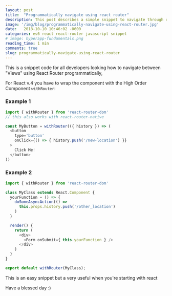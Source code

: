 ```yaml
---
layout: post
title:  "Programmatically navigate using react router"
description: This post describes a simple snippet to navigate through routes with React Router   
image: '/img/blog/programmatically-navigate-using-react-router.jpg'
date:   2018-10-10 10:46:02 -0600
categories: es6 react react-router javascript snippet 
# image: hyperapp-fundamentals.png
reading_time: 1 min
comments: true
slug: programmatically-navigate-using-react-router
---
```

This is a snippet code for all developers looking how to navigate between "Views" using React Router programmatically, 

For React v.4 you have to wrap the component with the High Order Component `withRouter`:

### Example 1
```javascript
import { withRouter } from 'react-router-dom'
// this also works with react-router-native

const MyButton = withRouter(({ history }) => (
  <button
    type='button'
    onClick={() => { history.push('/new-location') }}
  >
    Click Me!
  </button>
))
```
### Example 2

```javascript
import { withRouter } from 'react-router-dom'

class MyClass extends React.Component {
  yourFunction = () => {
    doSomeAsyncAction(() =>
      this.props.history.push('/other_location')
    )
  }

  render() {
    return (
      <div>
        <Form onSubmit={ this.yourFunction } />
      </div>
    )
  }
}

export default withRouter(MyClass);
```

This is an easy snippet but a very useful when you're starting with react

Have a blessed day :)